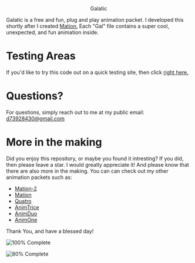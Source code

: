 <p align="center"> Galatic

  
Galatic is a free and fun, plug and play animation packet.
I developed this shortly after I created [Mation.](https://github.com/The3DP/Mation.github.io)
Each "Gal" file contains a super cool, unexpected, and fun animation inside. 
# Testing Areas
If you'd like to try this code out on a quick testing site,
then click [right here.](https://www.w3schools.com/html/tryit.asp?filename=tryhtml_default)
# Questions?
For questions, simply reach out to me at my public email:
d73928430@gmail.com
# More in the making
Did you enjoy this repository, or maybe you found it intresting? If you did, then please leave a star. I would greatly appreciate it! And please know that there are also more in the making. You can can check out my other animation packets such as:

- [Mation-2](https://github.com/The3DP/Mation-2)
- [Mation](https://github.com/The3DP/Mation.github.io)
- [Quatro](https://github.com/The3DP/Quatro.github.io)
- [AnimTrice](https://github.com/The3DP/AnimTrice.github.io)
- [AnimDuo](https://github.com/The3DP/AnimDuo.github.io)
- [AnimOne](https://github.com/The3DP/AnimOne.github.io)

Thank You, and have a blessed day!

![100% Complete](https://img.shields.io/badge/Progress-100%25-darkgreen)

![80% Complete](https://img.shields.io/badge/README-80%25-darkgreen)
